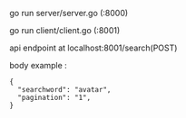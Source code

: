 go run server/server.go (:8000)

go run client/client.go (:8001)

api endpoint at localhost:8001/search(POST)

body example : 
```
{
  "searchword": "avatar",
  "pagination": "1",
}
```
